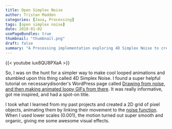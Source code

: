 ```yaml
---
title: Open Simplex Noise
author: Tristan Madden
categories: [Java, Processing]
tags: [open simplex noise]
date: 2018-01-02
usePageBundles: true
thumbnail: "thumbnail.png"
draft: false
summary: "A Processing implementation exploring 4D Simplex Noise to create smooth, organic looping animations through a 2D grid of pixel objects with variable noise scaling."
---
```


{{< youtube iux8QU8PXaA >}}

So, I was on the hunt for a simpler way to make cool looped animations and stumbled upon this thing called 4D Simplex Noise. I found a super helpful tutorial on necessarydisorder's WordPress page called <a href="https://necessarydisorder.wordpress.com/2017/11/15/drawing-from-noise-and-then-making-animated-loopy-gifs-from-there/">Drawing from noise, and then making animated loopy GIFs from there</a>. It was really informative, got me inspired, and had a spot-on title.

I took what I learned from my past projects and created a 2D grid of pixel objects, animating them by linking their movement to the <a href="https://gist.github.com/Bleuje/fce86ef35b66c4a2b6a469b27163591e">noise function</a>. When I used lower scales (0.001), the motion turned out super smooth and organic, giving me some awesome visual effects.
